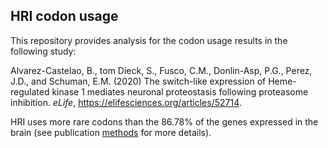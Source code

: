 ## HRI codon usage

This repository provides analysis for the codon usage results in the following study:


Alvarez-Castelao, B., tom Dieck, S., Fusco, C.M., Donlin-Asp, P.G., Perez, J.D., and Schuman, E.M. (2020)
The switch-like expression of Heme-regulated kinase 1 mediates neuronal proteostasis following proteasome inhibition.
*eLife*, https://elifesciences.org/articles/52714.

HRI uses more rare codons than the 86.78% of the genes expressed in the brain (see publication [methods](https://elifesciences.org/articles/52714) for more details).
